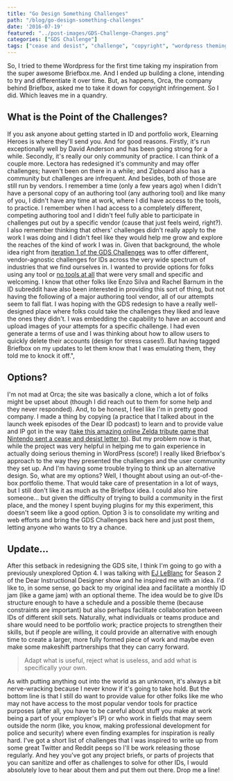 ```yaml
---
title: "Go Design Something Challenges"
path: "/blog/go-design-something-challenges"
date: '2016-07-19'
featured: "../post-images/GDS-Challenge-Changes.png"
categories: ["GDS Challenge"]
tags: ["cease and desist", "challenge", "copyright", "wordpress theming"]
---
```


So, I tried to theme Wordpress for the first time taking my inspiration from the super awesome Briefbox.me. And I ended up building a clone, intending to try and differentiate it over time. But, as happens, Orca, the company behind Briefbox, asked me to take it down for copyright infringement. So I did. Which leaves me in a quandry.

## What is the Point of the Challenges?

If you ask anyone about getting started in ID and portfolio work, Elearning Heroes is where they'll send you. And for good reasons. Firstly, it's run exceptionally well by David Anderson and has been going strong for a while. Secondly, it's really our only community of practice. I can think of a couple more. Lectora has redesigned it's community and may offer challenges; haven't been on there in a while; and Zipboard also has a community but challenges are infrequent. And besides, both of those are still run by vendors. I remember a time (only a few years ago) when I didn't have a personal copy of an authoring tool (any authoring tool) and like many of you, I didn't have any time at work, where I did have access to the tools, to practice. I remember when I had access to a completely different, competing authoring tool and I didn't feel fully able to participate in challenges put out by a specific vendor (cause that just feels weird, right?). I also remember thinking that others' challenges didn't really apply to the work I was doing and I didn't feel like they would help me grow and explore the reaches of the kind of work I was in. Given that background, the whole idea right from [iteration 1 of the GDS Challenges](/blog/less-talk-more-practice-instructional-design-communities-of-practice/) was to offer different, vendor-agnostic challenges for IDs across the very wide spectrum of industries that we find ourselves in. I wanted to provide options for folks using any tool or [no tools at all](/blog/seriously-though-the-answer-is-make-stuff/) that were very small and specific and welcoming. I know that other folks like Enzo Silva and Rachel Barnum in the ID subreddit have also been interested in providing this sort of thing, but not having the following of a major authoring tool vendor, all of our attempts seem to fall flat. I was hoping with the GDS redesign to have a really well-designed place where folks could take the challenges they liked and leave the ones they didn't. I was embedding the capability to have an account and upload images of your attempts for a specific challenge. I had even generate a terms of use and I was thinking about how to allow users to quickly delete their accounts (design for stress cases!). But having tagged Briefbox on my updates to let them know that I was emulating them, they told me to knock it off.",

## Options?

I'm not mad at Orca; the site was basically a clone, which a lot of folks might be upset about (though I did reach out to them for some help and they never responded). And, to be honest, I feel like I'm in pretty good company. I made a thing by copying (a practice that I talked about in the launch week episodes of the Dear ID podcast) to learn and to provide value and IP got in the way ([take this amazing online Zelda tribute game that Nintendo sent a cease and desist letter to](https://zelda30tribute.com/)). But my problem now is that, while the project was very helpful in helping me to gain experience in actually doing serious theming in WordPress (score!) I really liked Briefbox's approach to the way they presented the challenges and the user community they set up. And I'm having some trouble trying to think up an alternative design. So, what are my options? Well, I thought about using an out-of-the-box portfolio theme. That would take care of presentation in a lot of ways, but I still don't like it as much as the Briefbox idea. I could also hire someone... but given the difficulty of trying to build a community in the first place, and the money I spent buying plugins for my this experiment, this doesn't seem like a good option. Option 3 is to consolidate my writing and web efforts and bring the GDS Challenges back here and just post them, letting anyone who wants to try a chance.

## Update...

After this setback in redesigning the GDS site, I think I'm going to go with a previously unexplored Option 4. I was talking with [EJ LeBlanc](http://ejleblanc.com/) for Season 2 of the Dear Instructional Designer show and he inspired me with an idea. I'd like to, in some sense, go back to my original idea and facilitate a monthly ID jam (like a game jam) with an optional theme. The idea would be to give IDs structure enough to have a schedule and a possible theme (because constraints are important) but also perhaps facilitate collaboration between IDs of different skill sets. Naturally, what individuals or teams produce and share would need to be portfolio work; practice projects to strengthen their skills, but if people are willing, it could provide an alternative with enough time to create a larger, more fully formed piece of work and maybe even make some makeshift partnerships that they can carry forward.

> Adapt what is useful, reject what is useless, and add what is specifically your own.

As with putting anything out into the world as an unknown, it's always a bit nerve-wracking because I never know if it's going to take hold. But the bottom line is that I still do want to provide value for other folks like me who may not have access to the most popular vendor tools for practice purposes (after all, you have to be careful about stuff you make at work being a part of your employer's IP) or who work in fields that may seem outside the norm (like, you know, making professional development for police and security) where even finding examples for inspiration is really hard. I've got a short list of challenges that I was inspired to write up from some great Twitter and Reddit peeps so I'll be work releasing those regularly. And hey you've got any project briefs, or parts of projects that you can sanitize and offer as challenges to solve for other IDs, I would absolutely love to hear about them and put them out there. Drop me a line!
